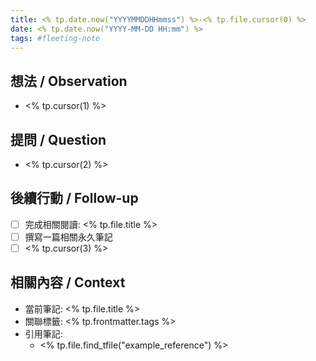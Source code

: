 ```yaml
---
title: <% tp.date.now("YYYYMMDDHHmmss") %>-<% tp.file.cursor(0) %>
date: <% tp.date.now("YYYY-MM-DD HH:mm") %>
tags: #fleeting-note
---
```


## 想法 / Observation
- <% tp.cursor(1) %>

## 提問 / Question
- <% tp.cursor(2) %>

## 後續行動 / Follow-up
- [ ] 完成相關閱讀: <% tp.file.title %>
- [ ] 撰寫一篇相關永久筆記
- [ ] <% tp.cursor(3) %>

## 相關內容 / Context
- 當前筆記: <% tp.file.title %>
- 關聯標籤: <% tp.frontmatter.tags %>
- 引用筆記:
  - <% tp.file.find_tfile("example_reference") %>


